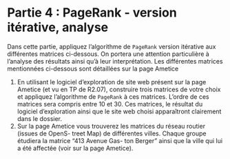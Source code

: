 # Partie 4 : PageRank - version itérative, analyse

Dans cette partie, appliquez l’algorithme de `PageRank` version itérative aux différentes matrices ci-dessous. On portera une attention particulière à l’analyse des résultats ainsi qu’à
leur interprétation.
Les différentes matrices mentionnées ci-dessous sont détaillées sur la page Ametice
1. En utilisant le logiciel d’exploration de site web présent sur la page Ametice (et vu
en TP de R2.07), construire trois matrices de votre choix et appliquez l’algorithme de
`PageRank` à ces matrices. L’ordre de ces matrices sera compris entre 10 et 30. Ces
matrices, le résultat du logiciel d’exploration ainsi que le site web choisi apparaîtront
clairement dans le dossier.
2. Sur la page Ametice vous trouverez les matrices du réseau routier (issues de OpenS-
treet Map) de différentes villes. Chaque groupe étudiera la matrice “413 Avenue Gas-
ton Berger” ainsi que la ville qui lui a été affectée (voir sur la page Ametice).